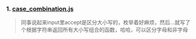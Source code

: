 ### 1. [case_combination.js](./case_combination.js)
> 同事说起来input里accept是区分大小写的，枚举着好麻烦，然后...就写了个根据字符串返回所有大小写组合的函数，哈哈，可以区分字母和非字母
